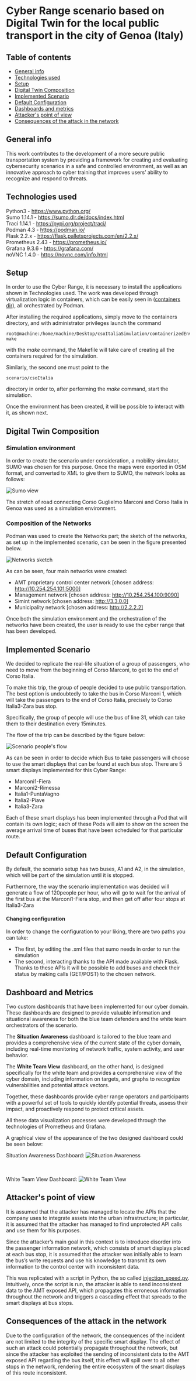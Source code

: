 
# Cyber Range scenario based on Digital Twin for the local public transport in the city of Genoa (Italy)

## Table of contents
* [General info](#general-info)
* [Technologies used](#technologies-used)
* [Setup](#setup)
* [Digital Twin Composition](#dt)
* [Implemented Scenario](#scenario)
* [Default Configuration](#configuration)
* [Dashboards and metrics](#dashboards)
* [Attacker's point of view](#attacker)
* [Consequences of the attack in the network](#consequences)

## General info
This work contributes to the development of a more secure public transportation system
by providing a framework for creating and evaluating cybersecurity scenarios in a safe and
controlled environment, as well as an innovative approach to cyber training that improves
users’ ability to recognize and respond to threats.

## Technologies used
Python3 - https://www.python.org/  <br/>
Sumo 1.14.1 - https://sumo.dlr.de/docs/index.html <br/>
Traci 1.14.1 - https://pypi.org/project/traci/ <br/>
Podman 4.3 - https://podman.io/ <br/>
Flask 2.2.x - https://flask.palletsprojects.com/en/2.2.x/ <br/>
Prometheus 2.43 - https://prometheus.io/ <br/>
Grafana 9.3.6 - https://grafana.com/ <br/>
noVNC 1.4.0 - https://novnc.com/info.html <br/>

## Setup
In order to use the Cyber Range, it is necessary to install the applications shown in Technologies used.
The work was developed through virtualization logic in containers, which can be easily seen in ([containers dir](enrico/containers)), all orchestrated by Podman.

After installing the required applications, simply move to the containers directory, and with administrator privileges launch the command 
```console
root@machine:/home/machine/Desktop/csoItaliaSimulation/containerizedEnvironment/containers# make
```
with the *make* command, the Makefile will take care of creating all the containers required for the simulation.

Similarly, the second one must point to the 
```console 
scenario/csoItalia 
```
directory in order to, after performing the *make* command, start the simulation. 

Once the environment has been created, it will be possible to interact with it, as shown next.

## Digital Twin Composition
### Simulation environment
In order to create the scenario under consideration, a mobility simulator, SUMO was chosen for this purpose.
Once the maps were exported in OSM format, and converted to XML to give them to SUMO, the network looks as follows: 

![](localhostTesting/fig/sumoView.jpg?raw=true "Sumo view")

The stretch of road connecting Corso Guglielmo Marconi and Corso Italia in Genoa was used as a simulation environment.

### Composition of the Networks
Podman was used to create the Networks part; the sketch of the networks, as set up in the implemented scenario, can be seen in the figure presented below.

![](localhostTesting/fig/NetSketch.jpg?raw=true "Networks sketch")

As can be seen, four main networks were created:
- AMT proprietary control center network [chosen address: http://10.254.254.101:5000]
- Management network [chosen address: http://10.254.254.100:9090]
- Simint network [chosen address: http://3.3.0.0]
- Municipality network [chosen address: http://2.2.2.2]

Once both the simulation environment and the orchestration of the networks have been created, the user is ready to use the cyber range that has been developed.



## Implemented Scenario
We decided to replicate the real-life situation of a group of passengers, who need to move from the beginning of Corso Marconi, to get to the end of Corso Italia.

To make this trip, the group of people decided to use public transportation.
The best option is undoubtedly to take the bus in Corso Marconi 1, which will take the passengers to the end of Corso Italia, precisely to Corso Italia3-Zara bus stop.

Specifically, the group of people will use the bus of line 31, which can take them to their destination every 15minutes.

The flow of the trip can be described by the figure below:

![](localhostTesting/fig/scenario.jpg?raw=true "Scenario people's flow")

As can be seen in order to decide which Bus to take passengers will choose to use the smart displays that can be found at each bus stop.
There are 5 smart displays implemented for this Cyber Range:

- Marconi1-Fiera
- Marconi2-Rimessa
- Italia1-PuntaVagno
- Italia2-Piave
- Italia3-Zara

Each of these smart displays has been implemented through a Pod that will contain its own logic; each of these Pods will aim to show on the screen the average arrival time of buses that have been scheduled for that particular route.

## Default Configuration

By default, the scenario setup has two buses, A1 and A2, in the simulation, which will be part of the simulation until it is stopped.

Furthermore, the way the scenario implementation was decided will generate a flow of 120people per hour, who will go to wait for the arrival of the first bus at the Marconi1-Fiera stop, and then get off after four stops at Italia3-Zara

#### Changing configuration

In order to change the configuration to your liking, there are two paths you can take:
- The first, by editing the .xml files that sumo needs in order to run the simulation
- The second, interacting thanks to the API made available with Flask.
Thanks to these APIs it will be possible to add buses and check their status by making calls (GET/POST) to the chosen network.


## Dashboard and Metrics

Two custom dashboards that have been implemented for our cyber domain.
These dashboards are designed to provide valuable information and situational awareness for both the blue team defenders and the white team orchestrators of the scenario.

The **Situation Awareness** dashboard is tailored to the blue team and provides a comprehensive view of the current state of the cyber domain, including real-time monitoring of network traffic, system activity, and user behavior.

The **White Team View** dashboard, on the other hand, is designed specifically for the white team and provides a comprehensive view of the cyber domain, including information on targets, and graphs to recognize vulnerabilities and potential attack vectors.

Together, these dashboards provide cyber range operators and participants with a powerful set of tools to quickly identify potential threats, assess their impact, and proactively respond to protect critical assets.

All these data visualization processes were developed through the technologies of Prometheus and Grafana.

A graphical view of the appearance of the two designed dashboard could be seen below:

Situation Awareness Dashboard:
![](localhostTesting/fig/situationAwareness.jpg?raw=true "Situation Awareness")

<br><br>
White Team View Dashboard:
![](localhostTesting/fig/whiteTeamView.jpg?raw=true "White Team View")

## Attacker's point of view

It is assumed that the attacker has managed to locate the APIs that the company uses to integrate assets into the urban infrastructure; in particular, it is assumed that the attacker has managed to find unprotected API calls and use them for his purposes.

Since the attacker’s main goal in this context is to introduce disorder into the passenger information network, which consists of smart displays placed at each bus stop, it is assumed that the attacker was initially able to learn the bus’s write requests and use his knowledge to transmit its own information to the control center with inconsistent data. 

This was replicated with a script in Python, the so called [injection_speed.py](localhostTesting/injection_speed.py). Intuitively, once the script is run, the attacker is able to send inconsistent data to the AMT exposed API, which propagates this erroneous information throughout the network and triggers a cascading effect that spreads to the smart displays at bus stops.

## Consequences of the attack in the network

Due to the configuration of the network, the consequences of the incident are not limited to the integrity of the specific smart display.
The effect of such an attack could potentially propagate throughout the network, but since the attacker has exploited the sending of inconsistent data to the AMT exposed API regarding the bus itself, this effect will spill over to all other stops in the network, rendering the entire ecosystem of the smart displays of this route inconsistent.

